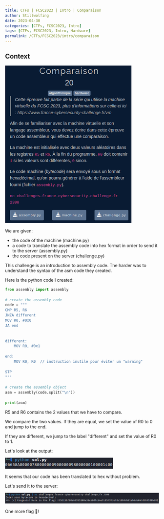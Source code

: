 ```yaml
---
title: CTFs | FCSC2023 | Intro | Comparaison
author: Stillwolfing
date: 2023-04-30
categories: [CTFs, FCSC2023, Intro]
tags: [CTFs, FCSC2023, Intro, Hardware]
permalink: /CTFs/FCSC2023/intro/comparaison
---
```


## Context

![context](/assets/img/CTFs/FCSC2023/Intro/comparaison/context.png)


We are given:
- the code of the machine (machine.py)
- a code to translate the assembly code into hex format in order to send it to the server (assembly.py)
- the code present on the server (challenge.py)

This challenge is an introduction to assembly code.
The harder was to understand the syntax of the asm code they created.

Here is the python code I created:

```python
from assembly import assembly

# create the assembly code
code = """
CMP R5, R6
JNZA different
MOV R0, #0x0
JA end


different:
    MOV R0, #0x1

end:
    MOV R0, R0  // instruction inutile pour éviter un "warning"

STP
"""

# create the assembly object
asm = assembly(code.split("\n"))

print(asm)
```

R5 and R6 contains the 2 values that we have to compare.

We compare the two values.
If they are equal, we set the value of R0 to 0 and jump to the end.

If they are different, we jump to the label "different" and set the value  of R0 to 1.

Let's look at the output:

![output](/assets/img/CTFs/FCSC2023/Intro/comparaison/output.png)

It seems that our code has been translated to hex without problem.

Let's send it to the server:

![flag](/assets/img/CTFs/FCSC2023/Intro/comparaison/flag.png)

One more flag 🙂!



